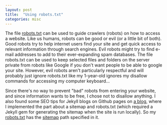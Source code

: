 ```yaml
---
layout: post
title:  "Using robots.txt"
categories: misc
---
```


The file [robots.txt](http://www.robotstxt.org/) can be used to guide crawlers (robots) on how to access a website. Like us humans, robots can be good or evil (or a little bit of both). Good robots try to help internet users find your site and get quick access to relevant information through search engines. Evil robots might try to find e-mail addresses to add to their ever-expanding spam databases. The file robots.txt can be used to keep selected files and folders on the server private from robots like Google if you don't want people to be able to google your site. However, evil robots aren't particularly respectful and will probably just ignore robots.txt like my 1-year-old ignores my disallow commands for accessing my computer keyboard...

Since there's no way to prevent "bad" robots from entering your website, and since information wants to be free, I chose not to disallow anything. I also found some SEO tips for Jekyll blogs on Github pages on [a blog](http://vdaubry.github.io/2014/10/21/SEO-for-your-Jekyll-blog/), where I implemented the part about a sitemap and robots.txt (which required a Jekyll gem for generating the sitemap when the site is run locally). So my [robots.txt](/robots.txt) has the [sitemap](/sitemap.xml) path specified in it.
